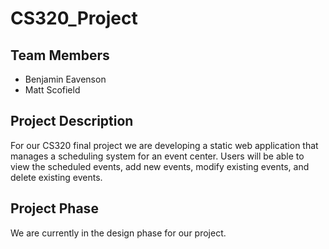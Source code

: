 # CS320_Project
## Team Members
  - Benjamin Eavenson
  - Matt Scofield
## Project Description
  For our CS320 final project we are developing a static web application that manages a scheduling system for an event center.
  Users will be able to view the scheduled events, add new events, modify existing events, and delete existing events.
## Project Phase
  We are currently in the design phase for our project.
